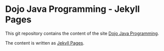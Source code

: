 # Dojo Java Programming - Jekyll Pages

This git repository contains the content of the site [Dojo Java Programming](http://dojo-java-programming.github.io).

The content is written as [Jekyll Pages](https://jekyllrb.com/docs/pages/).
